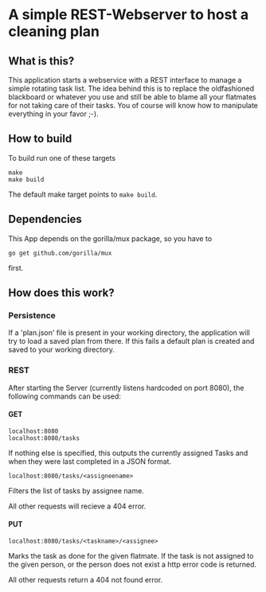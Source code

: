 # A simple REST-Webserver to host a cleaning plan

## What is this?

This application starts a webservice with a REST interface to manage a simple rotating task list. The idea behind this is to replace the oldfashioned blackboard or whatever you use and still be able to blame all your flatmates for not taking care of their tasks.
You of course will know how to manipulate everything in your favor ;-).

## How to build

To build run one of these targets
```
make
make build
```

The default make target points to `make build`.

## Dependencies

This App depends on the gorilla/mux package, so you have to 

```
go get github.com/gorilla/mux
```

first.

## How does this work?

### Persistence

If a 'plan.json' file is present in your working directory, the application will try to load a saved plan from there. If this fails a default plan is created and saved to your working directory.

### REST

After starting the Server (currently listens hardcoded on port 8080), the following commands can be used:

#### GET

```
localhost:8080
localhost:8080/tasks
```

If nothing else is specified, this outputs the currently assigned Tasks and when they were last completed in a JSON format.

```
localhost:8080/tasks/<assigneename>
```

Filters the list of tasks by assignee name.

All other requests will recieve a 404 error.

#### PUT

```
localhost:8080/tasks/<taskname>/<assignee>
```

Marks the task as done for the given flatmate. If the task is not assigned to the given person, or the person does not exist a http error code is returned.

All other requests return a 404 not found error.

